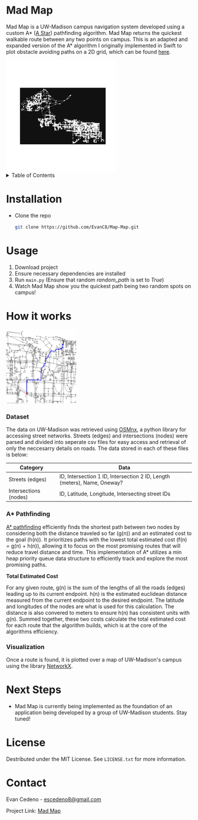 # Mad Map
Mad Map is a UW-Madison campus navigation system developed using a custom A* ([A Star](https://en.wikipedia.org/wiki/A*_search_algorithm)) pathfinding algorithm. Mad Map returns the quickest walkable route between any two points on campus. This is an adapted and expanded version of the A* algorithm I originally implemented in Swift to plot obstacle avoiding paths on a 2D grid, which can be found [here](https://github.com/EvanC8/A-Star-Maze).

<img src="https://github.com/EvanC8/Mad-Map/blob/main/CampusPlot.png?raw=true" height="300">

<!-- TABLE OF CONTENTS -->
<details>
  <summary>Table of Contents</summary>
  <ol>
    <li><a href="#installation">Installation</a></li>
    <li><a href="#usage">Usage</a></li>
    <li>
      <a href="#how-it-works">How it works</a>
      <ul>
        <li><a href="#Dataset">Dataset</a></li>
        <li><a href="#A*-Pathfinding">A* Pathfinding/a></li>
        <li><a href="#Visualization">Visualization</a></li>
      </ul>
    </li>
    <li><a href="#next-steps">Next Steps</a></li>
    <li><a href="#license">License</a></li>
    <li><a href="#contact">Contact</a></li>
  </ol>
</details>

# Installation
* Clone the repo
   ```sh
   git clone https://github.com/EvanC8/Map-Map.git
   ```
# Usage
1. Download project
2. Ensure necessary dependencies are installed
3. Run `main.py` (Ensure that random <i>random_path</i> is set to <i>True</i>)
4. Watch Mad Map show you the quickest path being two random spots on campus!

# How it works
<img src="https://github.com/EvanC8/Mad-Map/blob/main/RouteExample1.png?raw=true" height="200">

### Dataset
The data on UW-Madison was retrieved using [OSMnx](https://osmnx.readthedocs.io/en/stable/), a python library for accessing street networks. Streets (edges) and intersections (nodes) were parsed and divided into seperate csv files for easy access and retrieval  of only the neccesarry details on roads. The data stored in each of these files is below:

| Category | Data |
|------------|-------|
| Streets (edges) | ID, Intersection 1 ID, Intersection 2 ID, Length (meters), Name, Oneway? |
| Intersections (nodes) | ID, Latitude, Longitude, Intersecting street IDs |

### A* Pathfinding
[A* pathfinding](https://en.wikipedia.org/wiki/A*_search_algorithm) efficiently finds the shortest path between two nodes by considering both the distance traveled so far (g(n)) and an estimated cost to the goal (h(n)). It prioritizes paths with the lowest total estimated cost (f(n) = g(n) + h(n)), allowing it to focus on the most promising routes that will reduce travel distance and time. This implementation of A* utilizes a min heap priority queue data structure to efficiently track and explore the most promising paths.

<b>Total Estimated Cost</b>

For any given route, g(n) is the sum of the lengths of all the roads (edges) leading up to its current endpoint. h(n) is the estimated euclidean distance measured from the current endpoint to the desired endpoint. The latitude and longitudes of the nodes are what is used for this calculation. The distance is also convered to meters to ensure h(n) has consistent units with g(n). Summed together, these two costs calculate the total estimated cost for each route that the algorithm builds, which is at the core of the algorithms efficiency. 

### Visualization
Once a route is found, it is plotted over a map of UW-Madison's campus using the library [NetworkX](https://networkx.org/).

# Next Steps
* Mad Map is currently being implemented as the foundation of an application being developed by a group of UW-Madison students. Stay tuned!

# License
Destributed under the MIT License. See `LICENSE.txt` for more information.

# Contact
Evan Cedeno - escedeno8@gmail.com

Project Link: [Mad Map](https://github.com/EvanC8/Mad-Map)

